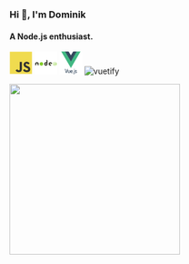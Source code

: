 ### Hi 👋, I'm Dominik
#### A Node.js enthusiast.
<img src="https://raw.githubusercontent.com/devicons/devicon/master/icons/javascript/javascript-original.svg" alt="javascript" width="40" height="40"/> <img src="https://raw.githubusercontent.com/devicons/devicon/master/icons/nodejs/nodejs-original-wordmark.svg" alt="nodejs" width="40" height="40"/> <img src="https://raw.githubusercontent.com/devicons/devicon/master/icons/vuejs/vuejs-original-wordmark.svg" alt="vuejs" width="40" height="40"/> <img src="https://bestofjs.org/logos/vuetify.svg" alt="vuetify" width="40" height="40"/>


<img src="https://avatars.githubusercontent.com/u/31703017?s=460&u=2495e16d5bb1f81179e63d06f03123126976a140&v=4" width="300" height="300">


<!--
**Jabu2/Jabu2** is a ✨ _special_ ✨ repository because its `README.md` (this file) appears on your GitHub profile.

https://shields.io/category/social

Here are some ideas to get you started:

- 🔭 I’m currently working on ...
- 🌱 I’m currently learning ...
- 👯 I’m looking to collaborate on ...
- 🤔 I’m looking for help with ...
- 💬 Ask me about ...
- 📫 How to reach me: ...
- 😄 Pronouns: ...
- ⚡ Fun fact: ...
-->
